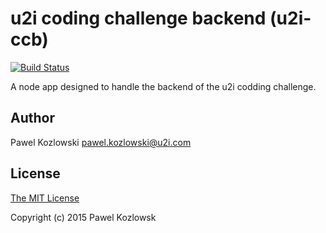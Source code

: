 # u2i coding challenge backend (u2i-ccb)

[![Build Status](https://travis-ci.org/u2i/u2i-ccb.svg?branch=master)](https://travis-ci.org/u2i/u2i-ccb)

A node app designed to handle the backend of the u2i codding challenge.

## Author

Pawel Kozlowski <pawel.kozlowski@u2i.com>

## License

[The MIT License](http://opensource.org/licenses/MIT)

Copyright (c) 2015 Pawel Kozlowsk
